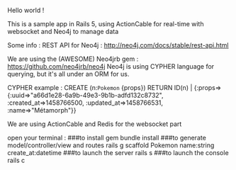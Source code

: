 Hello world !

This is a sample app in Rails 5, using ActionCable for real-time with websocket and Neo4j to manage data

Some info : REST API for Neo4j : http://neo4j.com/docs/stable/rest-api.html

We are using the (AWESOME) Neo4jrb gem : https://github.com/neo4jrb/neo4j
Neo4j is using CYPHER language for querying, but it's all under an ORM for us.

CYPHER example :
CREATE (n:`Pokemon` {props}) RETURN ID(n) | {:props=>{:uuid=>"a66d1e28-6a9b-49e3-9b1b-adfd132c8732", :created_at=>1458766500, :updated_at=>1458766531, :name=>"Métamorph"}}

We are using ActionCable and Redis for the websocket part 


open your terminal :
###to install gem
bundle install
###to generate model/controller/view and routes
rails g scaffold Pokemon name:string create_at:datetime
###to launch the server
rails s
###to launch the console
rails c
